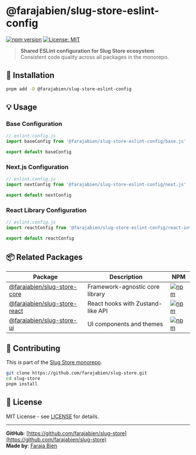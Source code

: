 # @farajabien/slug-store-eslint-config

[![npm version](https://badge.fury.io/js/%40farajabien%2Fslug-store-eslint-config.svg)](https://badge.fury.io/js/%40farajabien%2Fslug-store-eslint-config)
[![License: MIT](https://img.shields.io/badge/License-MIT-yellow.svg)](https://opensource.org/licenses/MIT)

> **Shared ESLint configuration for Slug Store ecosystem**  
> Consistent code quality across all packages in the monorepo.

## 🚀 Installation

```bash
pnpm add -D @farajabien/slug-store-eslint-config
```

## 💡 Usage

### Base Configuration
```javascript
// eslint.config.js
import baseConfig from '@farajabien/slug-store-eslint-config/base.js'

export default baseConfig
```

### Next.js Configuration
```javascript
// eslint.config.js
import nextConfig from '@farajabien/slug-store-eslint-config/next.js'

export default nextConfig
```

### React Library Configuration
```javascript
// eslint.config.js
import reactConfig from '@farajabien/slug-store-eslint-config/react-internal.js'

export default reactConfig
```

## 📦 Related Packages

| Package | Description | NPM |
|---------|-------------|-----|
| [@farajabien/slug-store-core](https://www.npmjs.com/package/@farajabien/slug-store-core) | Framework-agnostic core library | [![npm](https://img.shields.io/npm/v/@farajabien/slug-store-core.svg)](https://www.npmjs.com/package/@farajabien/slug-store-core) |
| [@farajabien/slug-store-react](https://www.npmjs.com/package/@farajabien/slug-store-react) | React hooks with Zustand-like API | [![npm](https://img.shields.io/npm/v/@farajabien/slug-store-react.svg)](https://www.npmjs.com/package/@farajabien/slug-store-react) |
| [@farajabien/slug-store-ui](https://www.npmjs.com/package/@farajabien/slug-store-ui) | UI components and themes | [![npm](https://img.shields.io/npm/v/@farajabien/slug-store-ui.svg)](https://www.npmjs.com/package/@farajabien/slug-store-ui) |

## 🤝 Contributing

This is part of the [Slug Store monorepo](https://github.com/farajabien/slug-store).

```bash
git clone https://github.com/farajabien/slug-store.git
cd slug-store
pnpm install
```

## 📄 License

MIT License - see [LICENSE](LICENSE) for details.

---

**GitHub**: [https://github.com/farajabien/slug-store](https://github.com/farajabien/slug-store)  
**Made by**: [Faraja Bien](https://github.com/farajabien)
